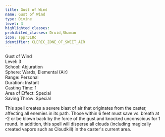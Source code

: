 ```yaml
---
title: Gust of Wind
name: Gust of Wind
type: Divine
level: 3
highlighted_classes: 
prohibited_classes: Druid,Shaman
icon: sppr318c
identifier: CLERIC_ZONE_OF_SWEET_AIR
---
```

Gust of Wind  
Level: 3  
School: Abjuration  
Sphere: Wards, Elemental (Air)  
Range: Personal  
Duration: Instant  
Casting Time: 1  
Area of Effect: Special  
Saving Throw: Special  
  
This spell creates a severe blast of air that originates from the caster, affecting all enemies in its path. Those within 6 feet must save vs. breath at -2 or be blown back by the force of the gust and knocked unconscious for 1 round. In addition, this spell will disperse all clouds (including magically created vapors such as Cloudkill) in the caster's current area.  
